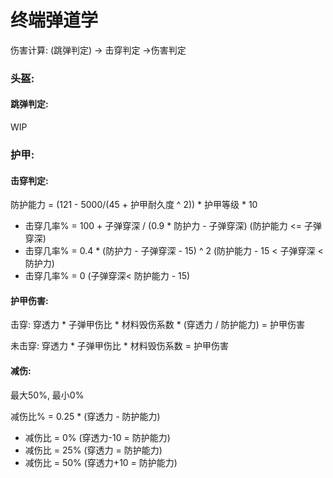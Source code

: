# 终端弹道学

伤害计算: (跳弹判定) -> 击穿判定 ->伤害判定

### 头盔:

#### 跳弹判定:

WIP

### 护甲:

#### 击穿判定:

防护能力 = (121 - 5000/(45 + 护甲耐久度 ^ 2)) * 护甲等级 * 10

* 击穿几率% = 100 + 子弹穿深 / (0.9 * 防护力 - 子弹穿深)              (防护能力 <= 子弹穿深)
* 击穿几率% = 0.4 * (防护力 - 子弹穿深 - 15) ^ 2                            (防护能力 - 15 < 子弹穿深 < 防护力)
* 击穿几率% = 0                                                                              (子弹穿深< 防护能力 - 15)

#### 护甲伤害:

击穿: 穿透力 * 子弹甲伤比  * 材料毁伤系数 * (穿透力 / 防护能力) = 护甲伤害

未击穿: 穿透力 * 子弹甲伤比  * 材料毁伤系数 = 护甲伤害

#### 减伤:

最大50%, 最小0%

减伤比% = 0.25 * (穿透力 - 防护能力)

* 减伤比 = 0%      (穿透力-10 = 防护能力)
* 减伤比 = 25%    (穿透力       = 防护能力)
* 减伤比 = 50%    (穿透力+10 = 防护能力)
